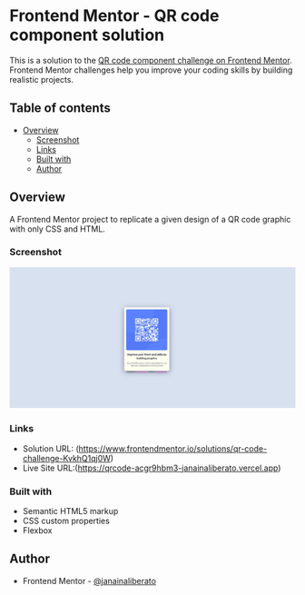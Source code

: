 # Frontend Mentor - QR code component solution

This is a solution to the [QR code component challenge on Frontend Mentor](https://www.frontendmentor.io/challenges/qr-code-component-iux_sIO_H). Frontend Mentor challenges help you improve your coding skills by building realistic projects. 

## Table of contents

- [Overview](#overview)
  - [Screenshot](#screenshot)
  - [Links](#links)
  - [Built with](#built-with)
  - [Author](#author)


## Overview
A Frontend Mentor project to replicate a given design of a QR code graphic with only CSS and HTML.

### Screenshot

![](./images/Screenshot.jpg)


### Links

- Solution URL: (https://www.frontendmentor.io/solutions/qr-code-challenge-KvkhQ1qj0W)
- Live Site URL:(https://qrcode-acgr9hbm3-janainaliberato.vercel.app)



### Built with

- Semantic HTML5 markup
- CSS custom properties
- Flexbox




## Author


- Frontend Mentor - [@janainaliberato](https://www.frontendmentor.io/profile/janainaliberato)



